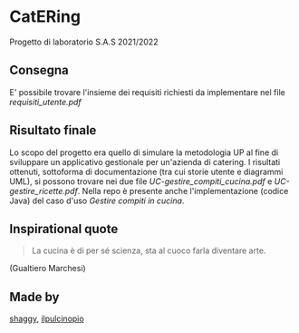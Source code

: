 # CatERing

Progetto di laboratorio S.A.S 2021/2022

## Consegna
E' possibile trovare l'insieme dei requisiti richiesti da implementare nel file *requisiti_utente.pdf*

## Risultato finale
Lo scopo del progetto era quello di simulare la metodologia UP al fine di sviluppare un applicativo gestionale per un'azienda di catering. I risultati ottenuti, sottoforma di documentazione (tra cui storie utente e diagrammi UML), si possono trovare nei due file *UC-gestire_compiti_cucina.pdf* e *UC-gestire_ricette.pdf*. Nella repo è presente anche l'implementazione (codice Java) del caso d'uso *Gestire compiti in cucina*.

## Inspirational quote

> La cucina è di per sé scienza, sta al cuoco farla diventare arte.

(Gualtiero Marchesi)

## Made by
[shaggy](https://gitlab2.educ.di.unito.it/st193253), [ilpulcinopio](https://gitlab2.educ.di.unito.it/st193307)
